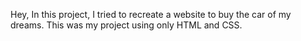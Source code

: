 Hey,
In this project, I tried to recreate a website to buy the car of my dreams. 
This was my project using only HTML and CSS. 
